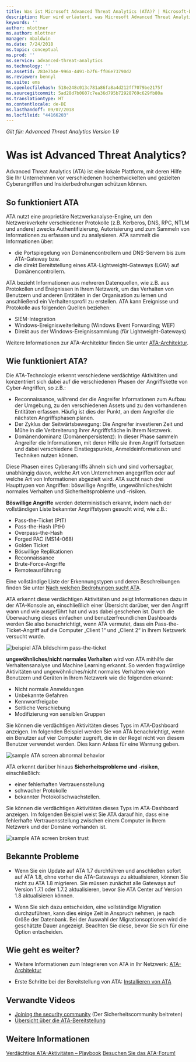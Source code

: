 ```yaml
---
title: Was ist Microsoft Advanced Threat Analytics (ATA)? | Microsoft-Dokumentation
description: Hier wird erläutert, was Microsoft Advanced Threat Analytics (ATA) ist und welche Arten von verdächtigen Aktivitäten erkannt werden können
keywords: ''
author: mlottner
ms.author: mlottner
manager: mbaldwin
ms.date: 7/24/2018
ms.topic: conceptual
ms.prod: ''
ms.service: advanced-threat-analytics
ms.technology: ''
ms.assetid: 283e7b4e-996a-4491-b7f6-ff06e73790d2
ms.reviewer: bennyl
ms.suite: ems
ms.openlocfilehash: 518e248c013c781a86fa8a4d212ff7079be2175f
ms.sourcegitcommit: 5ad28d7b0607c7ea36d795b72928769c629fb80a
ms.translationtype: HT
ms.contentlocale: de-DE
ms.lasthandoff: 09/07/2018
ms.locfileid: "44166203"
---
```

*Gilt für: Advanced Threat Analytics Version 1.9*


# <a name="what-is-advanced-threat-analytics"></a>Was ist Advanced Threat Analytics?
Advanced Threat Analytics (ATA) ist eine lokale Plattform, mit deren Hilfe Sie Ihr Unternehmen vor verschiedenen hochentwickelten und gezielten Cyberangriffen und Insiderbedrohungen schützen können.

## <a name="how-ata-works"></a>So funktioniert ATA

ATA nutzt eine proprietäre Netzwerkanalyse-Engine, um den Netzwerkverkehr verschiedener Protokolle (z.B. Kerberos, DNS, RPC, NTLM und andere) zwecks Authentifizierung, Autorisierung und zum Sammeln von Informationen zu erfassen und zu analysieren. ATA sammelt die Informationen über:

-   die Portspiegelung von Domänencontrollern und DNS-Servern bis zum ATA-Gateway bzw.
-   die direkt Bereitstellung eines ATA-Lightweight-Gateways (LGW) auf Domänencontrollern.

ATA bezieht Informationen aus mehreren Datenquellen, wie z.B. aus Protokollen und Ereignissen in Ihrem Netzwerk, um das Verhalten von Benutzern und anderen Entitäten in der Organisation zu lernen und anschließend ein Verhaltensprofil zu erstellen.
ATA kann Ereignisse und Protokolle aus folgenden Quellen beziehen:

-   SIEM-Integration
-   Windows-Ereignisweiterleitung (Windows Event Forwarding; WEF)
-   Direkt aus der Windows-Ereignissammlung (für Lightweight-Gateways)


Weitere Informationen zur ATA-Architektur finden Sie unter [ATA-Architektur](ata-architecture.md).

## <a name="what-does-ata-do"></a>Wie funktioniert ATA?

Die ATA-Technologie erkennt verschiedene verdächtige Aktivitäten und konzentriert sich dabei auf die verschiedenen Phasen der Angriffskette von Cyber-Angriffen, so z.B.:

-   Reconnaissance, während der die Angreifer Informationen zum Aufbau der Umgebung, zu den verschiedenen Assets und zu den vorhandenen Entitäten erfassen. Häufig ist dies der Punkt, an dem Angreifer die nächsten Angriffsphasen planen.
-   Der Zyklus der Seitwärtsbewegung: Die Angreifer investieren Zeit und Mühe in die Verbreiterung ihrer Angriffsfläche in Ihrem Netzwerk.
-   Domänendominanz (Domänenpersistenz): In dieser Phase sammeln Angreifer die Informationen, mit deren Hilfe sie ihren Angriff fortsetzen und dabei verschiedene Einstiegspunkte, Anmeldeinformationen und Techniken nutzen können. 

Diese Phasen eines Cyberangriffs ähneln sich und sind vorhersagbar, unabhängig davon, welche Art von Unternehmen angegriffen oder auf welche Art von Informationen abgezielt wird.
ATA sucht nach drei Haupttypen von Angriffen: böswillige Angriffe, ungewöhnliches/nicht normales Verhalten und Sicherheitsprobleme und -risiken.

**Böswillige Angriffe** werden deterministisch erkannt, indem nach der vollständigen Liste bekannter Angriffstypen gesucht wird, wie z.B.:

-   Pass-the-Ticket (PtT)
-   Pass-the-Hash (PtH)
-   Overpass-the-Hash
-   Forged PAC (MS14-068)
-   Golden Ticket
-   Böswillige Replikationen
-   Reconnaissance
-   Brute-Force-Angriffe
-   Remoteausführung

Eine vollständige Liste der Erkennungstypen und deren Beschreibungen finden Sie unter [Nach welchen Bedrohungen sucht ATA](ata-threats.md). 

ATA erkennt diese verdächtigen Aktivitäten und zeigt Informationen dazu in der ATA-Konsole an, einschließlich einer Übersicht darüber, wer den Angriff wann und wie ausgeführt hat und was dabei geschehen ist. Durch die Überwachung dieses einfachen und benutzerfreundlichen Dashboards werden Sie also benachrichtigt, wenn ATA vermutet, dass ein Pass-the-Ticket-Angriff auf die Computer „Client 1“ und „Client 2“ in Ihrem Netzwerk versucht wurde.

 ![beispiel ATA bildschirm pass-the-ticket](media/pass_the_ticket_sa.png)

**ungewöhnliches/nicht normales Verhalten** wird von ATA mithilfe der Verhaltensanalyse und Machine Learning erkannt. So werden fragwürdige Aktivitäten und ungewöhnliches/nicht normales Verhalten wie von Benutzern und Geräten in Ihrem Netzwerk wie die folgenden erkannt:

-   Nicht normale Anmeldungen
-   Unbekannte Gefahren
-   Kennwortfreigabe
-   Seitliche Verschiebung
-   Modifizierung von sensiblen Gruppen


Sie können die verdächtigen Aktivitäten dieses Typs im ATA-Dashboard anzeigen. Im folgenden Beispiel werden Sie von ATA benachrichtigt, wenn ein Benutzer auf vier Computer zugreift, die in der Regel nicht von diesem Benutzer verwendet werden. Dies kann Anlass für eine Warnung geben.

 ![sample ATA screen abnormal behavior](media/abnormal-behavior-sa.png) 

ATA erkennt darüber hinaus **Sicherheitsprobleme und -risiken**, einschließlich:

-   einer fehlerhaften Vertrauensstellung
-   schwacher Protokolle
-   bekannter Protokollschwachstellen.

Sie können die verdächtigen Aktivitäten dieses Typs im ATA-Dashboard anzeigen. Im folgenden Beispiel weist Sie ATA darauf hin, dass eine fehlerhafte Vertrauensstellung zwischen einem Computer in Ihrem Netzwerk und der Domäne vorhanden ist.

  ![sample ATA screen broken trust](media/broken-trust-sa.png)


## <a name="known-issues"></a>Bekannte Probleme

- Wenn Sie ein Update auf ATA 1.7 durchführen und anschließen sofort auf ATA 1.8, ohne vorher die ATA-Gateways zu aktualisieren, können Sie nicht zu ATA 1.8 migrieren. Sie müssen zunächst alle Gateways auf Version 1.7.1 oder 1.7.2 aktualisieren, bevor Sie ATA Center auf Version 1.8 aktualisieren können.

- Wenn Sie sich dazu entscheiden, eine vollständige Migration durchzuführen, kann dies einige Zeit in Anspruch nehmen, je nach Größe der Datenbank. Bei der Auswahl der Migrationsoptionen wird die geschätzte Dauer angezeigt. Beachten Sie diese, bevor Sie sich für eine Option entscheiden. 


## <a name="whats-next"></a>Wie geht es weiter?

-   Weitere Informationen zum Integrieren von ATA in Ihr Netzwerk: [ATA-Architektur](ata-architecture.md)

-   Erste Schritte bei der Bereitstellung von ATA: [Installieren von ATA](install-ata-step1.md)

## <a name="related-videos"></a>Verwandte Videos
- [Joining the security community](https://channel9.msdn.com/Shows/Microsoft-Security/Join-the-Security-Community) (Der Sicherheitscommunity beitreten)
- [Übersicht über die ATA-Bereitstellung](https://channel9.msdn.com/Shows/Microsoft-Security/Overview-of-ATA-Deployment-in-10-Minutes)


## <a name="see-also"></a>Weitere Informationen
[Verdächtige ATA-Aktivitäten – Playbook](http://aka.ms/ataplaybook)
[Besuchen Sie das ATA-Forum!](https://social.technet.microsoft.com/Forums/security/home?forum=mata)
